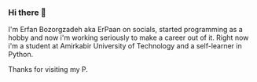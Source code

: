 ### Hi there 👋

I'm Erfan Bozorgzadeh aka ErPaan on socials, started programming as a hobby and now i'm working seriously to make a career out of it.
Right now i'm a student at Amirkabir University of Technology and a self-learner in Python.


Thanks for visiting my P.
